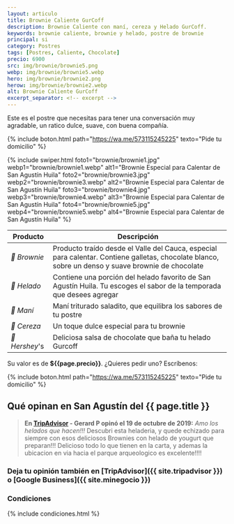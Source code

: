 ```yaml
---
layout: articulo
title: Brownie Caliente GurCoff
description: Brownie Caliente con maní, cereza y Helado GurCoff.
keywords: brownie caliente, brownie y helado, postre de brownie
principal: si
category: Postres
tags: [Postres, Caliente, Chocolate]
precio: 6900
src: img/brownie/brownie5.png
webp: img/brownie/brownie5.webp
hero: img/brownie/brownie2.png
herow: img/brownie/brownie2.webp
alt: Brownie Caliente GurCoff
excerpt_separator: <!-- excerpt -->
---
```

Este es el postre que necesitas para tener una conversación muy agradable, un ratico dulce, suave, con buena compañía.

<!-- excerpt -->

{% include boton.html path="https://wa.me/573115245225" texto="Pide tu domicilio" %}

<!-- Swiper -->
{% include swiper.html foto1="brownie/brownie1.jpg" webp1="brownie/brownie1.webp" alt1="Brownie Especial para Calentar de San Agustín Huila" foto2="brownie/brownie3.jpg" webp2="brownie/brownie3.webp" alt2="Brownie Especial para Calentar de San Agustín Huila" foto3="brownie/brownie4.jpg" webp3="brownie/brownie4.webp" alt3="Brownie Especial para Calentar de San Agustín Huila" foto4="brownie/brownie5.jpg" webp4="brownie/brownie5.webp" alt4="Brownie Especial para Calentar de San Agustín Huila" %}

| Producto | Descripción |
| ----------- | ------ |
| *🥧 Brownie* | Producto traído desde el Valle del Cauca, especial para calentar. Contiene galletas, chocolate blanco, sobre un denso y suave brownie de chocolate |
| *🍦 Helado* | Contiene una porción del helado favorito de San Agustín Huila. Tu escoges el sabor de la temporada que desees agregar |
| *🥜 Maní* | Maní triturado saladito, que equilibra los sabores de tu postre     |
| *🍒 Cereza* | Un toque dulce especial para tu brownie     |
| *🍫 Hershey*'s | Deliciosa salsa de chocolate que baña tu helado Gurcoff |

Su valor es de **${{page.precio}}**. ¿Quieres pedir uno? Escríbenos:

{% include boton.html path="https://wa.me/573115245225" texto="Pide tu domicilio" %}

## Qué opinan en San Agustín del {{ page.title }}

> **En [TripAdvisor]({{site.tripadvisor}}) - Gerard P opinó el 19 de octubre de 2019:** *Amo los helados que hacen!!!* Descubri esta heladeria, y quede echizado para siempre con esos deliciosos Brownies con helado de yougurt que preparan!!! Delicioso todo lo que tienen en la carta, y ademas la ubicacion en via hacia el parque arqueologico es excelente!!!!

### Deja tu opinión también en [TripAdvisor]({{ site.tripadvisor }}) o [Google Business]({{ site.minegocio }})

### Condiciones

{% include condiciones.html %}
